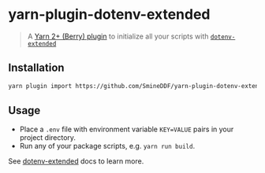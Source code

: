 # yarn-plugin-dotenv-extended

> A [Yarn 2+ (Berry) plugin](https://yarnpkg.com/features/plugins) to initialize all your scripts with [`dotenv-extended`](https://github.com/keithmorris/node-dotenv-extended)

## Installation

```sh
yarn plugin import https://github.com/SmineDDF/yarn-plugin-dotenv-extended/releases/download/2.0.1/plugin-dotenv-extended.js
```

## Usage

- Place a `.env` file with environment variable `KEY=VALUE` pairs in your project directory.
- Run any of your package scripts, e.g. `yarn run build`.

See [dotenv-extended](https://github.com/keithmorris/node-dotenv-extended) docs to learn more.
